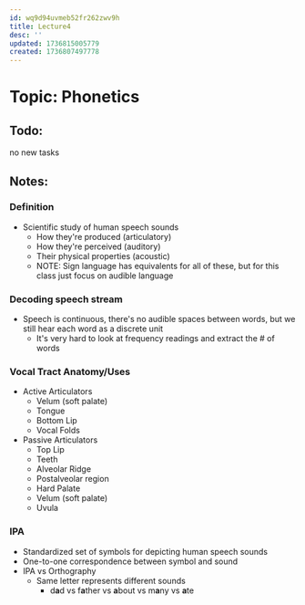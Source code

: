 ```yaml
---
id: wq9d94uvmeb52fr262zwv9h
title: Lecture4
desc: ''
updated: 1736815005779
created: 1736807497778
---
```

# Topic: Phonetics

## Todo:
no new tasks

## Notes:
### Definition
- Scientific study of human speech sounds
  - How they're produced (articulatory)
  - How they're perceived (auditory)
  - Their physical properties (acoustic)
  - NOTE: Sign language has equivalents for all of these, but for this class just focus on audible language
### Decoding speech stream
- Speech is continuous, there's no audible spaces between words, but we still hear each word as a discrete unit
  - It's very hard to look at frequency readings and extract the # of words
### Vocal Tract Anatomy/Uses
- Active Articulators
  - Velum (soft palate)
  - Tongue
  - Bottom Lip
  - Vocal Folds
- Passive Articulators
  - Top Lip
  - Teeth
  - Alveolar Ridge
  - Postalveolar region
  - Hard Palate
  - Velum (soft palate)
  - Uvula
### IPA
- Standardized set of symbols for depicting human speech sounds
- One-to-one correspondence between symbol and sound
- IPA vs Orthography
  - Same letter represents different sounds
    - d**a**d vs f**a**ther vs **a**bout vs m**a**ny vs **a**te